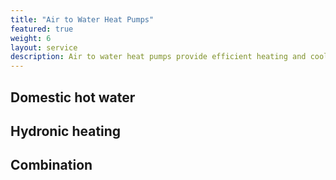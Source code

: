 ```yaml
---
title: "Air to Water Heat Pumps"
featured: true
weight: 6
layout: service
description: Air to water heat pumps provide efficient heating and cooling, especially in the moderate climate of the San Francisco Bay Area.
---
```



## Domestic hot water

## Hydronic heating

## Combination